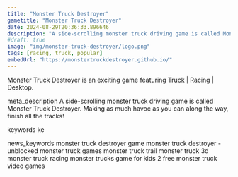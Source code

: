 ```yaml
---
title: "Monster Truck Destroyer"
gametitle: "Monster Truck Destroyer"
date: 2024-08-29T20:36:33.896646
description: "A side-scrolling monster truck driving game is called Monster Truck Destroyer. Making as much havoc as you can along the way, finish all the tracks!"
#draft: true
image: "img/monster-truck-destroyer/logo.png"
tags: [racing, truck, popular]
embedUrl: "https://monstertruckdestroyer.github.io/"
---
```


Monster Truck Destroyer is an exciting game featuring Truck | Racing | Desktop.

meta_description
A side-scrolling monster truck driving game is called Monster Truck Destroyer. Making as much havoc as you can along the way, finish all the tracks!


keywords
ke


news_keywords
monster truck destroyer game monster truck destroyer - unblocked monster truck games monster truck trail monster truck 3d monster truck racing monster trucks game for kids 2 free monster truck video games
